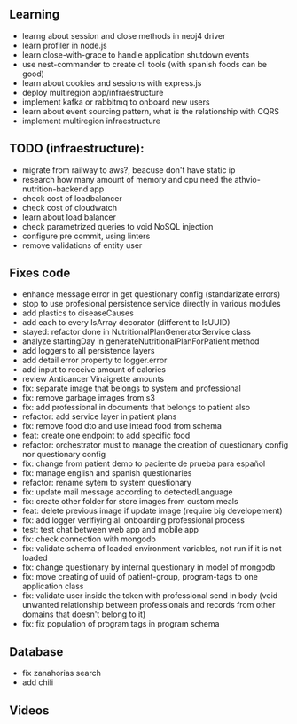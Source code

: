 ## Learning
- learng about session and close methods in neoj4 driver
- learn profiler in node.js 
- learn close-with-grace to handle application shutdown events
- use nest-commander to create cli tools (with spanish foods can be good)
- learn about cookies and sessions with express.js
- deploy multiregion app/infraestructure
- implement kafka or rabbitmq to onboard new users 
- learn about event sourcing pattern, what is the relationship with CQRS
- implement multiregion infraestructure

## TODO (infraestructure):
- migrate from railway to aws?,  beacuse don't have static ip
- research how many amount of memory and cpu need the athvio-nutrition-backend app
- check cost of loadbalancer 
- check cost of cloudwatch
- learn about load balancer
- check parametrized queries to void NoSQL injection    
- configure pre commit, using linters
- remove validations of entity user

## Fixes code 
- enhance message error in get questionary config (standarizate errors)
- stop to use profesional persistence service directly in various modules
- add plastics to diseaseCauses 
- add each to every IsArray decorator (different to IsUUID)
- stayed: refactor done in NutritionalPlanGeneratorService class 
- analyze startingDay in generateNutritionalPlanForPatient method
- add loggers to all persistence layers
- add detail error property to logger.error
- add input to receive amount of calories
- review Anticancer Vinaigrette	amounts
- fix: separate image that belongs to system and professional
- fix: remove garbage images from s3
- fix: add professional in documents that belongs to patient also
- refactor: add service layer in patient plans
- fix: remove food dto and use intead food from schema
- feat: create one endpoint to add specific food
- refactor: orchestrator must to manage the creation of questionary config nor questionary config
- fix: change from patient demo to paciente de prueba para español
- fix: manage english and spanish questionaries
- refactor: rename sytem to system questionary 
- fix: update mail message according to detectedLanguage
- fix: create other folder for store images from custom meals
- feat: delete previous image if update image (require big developement)
- fix: add logger verifiying all onboarding professional process
- test: test chat between web app and mobile app
- fix: check connection with mongodb
- fix: validate schema of loaded environment variables, not run if it is not loaded
- fix: change questionary by internal questionary in model of mongodb
- fix: move creating of uuid of patient-group, program-tags to one application class
- fix: validate user inside the token with professional send in body (void unwanted relationship between professionals and records from other domains that doesn't belong to it)
- fix: fix population of program tags in program schema
 
## Database
- fix zanahorias search
- add chili

## Videos